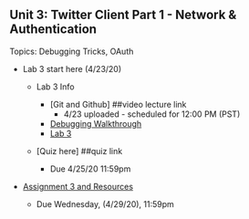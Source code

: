 ## Unit 3: Twitter Client Part 1 - Network & Authentication
Topics: Debugging Tricks, OAuth
* Lab 3 start here (4/23/20)
   * Lab 3 Info 
      * [Git and Github] ##video lecture link
          * 4/23 uploaded - scheduled for 12:00 PM (PST)
      * [Debugging Walkthrough](https://www.youtube.com/watch?v=UH7bGwf7tM0&list=PLIqdEn7Fno3jD-xkugtPi1UoQJs1xoa17)
      * [Lab 3](https://courses.codepath.com/courses/android_university/unit/3#!exercises)
      
    * [Quiz here] ##quiz link
      * Due 4/25/20 11:59pm
      
* [Assignment 3 and Resources](https://courses.codepath.com/courses/android_university/unit/3#!assignment)
   * Due Wednesday, (4/29/20), 11:59pm 
    
